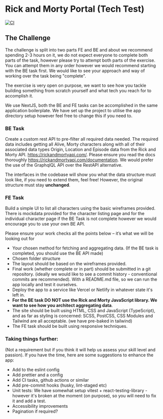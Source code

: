 # Rick and Morty Portal (Tech Test)

[![CI](https://github.com/ruiined/rick-and-morty-portal/actions/workflows/ci.yml/badge.svg)](https://github.com/ruiined/rick-and-morty-portal/actions/workflows/ci.yml)

## The Challenge

The challenge is split into two parts FE and BE and about we recommend spending 2-3 hours on it, we do not expect everyone to complete both parts of the task, however please try to attempt both parts of the exercise. You can attempt them in any order however we would recommend starting with the BE task first. We would like to see your approach and way of working over the task being "complete".

The exercise is very open on purpose, we want to see how you tackle building something from scratch yourself and what tech you reach for to accomplish it.

We use NextJS, both the BE and FE tasks can be accomplished in the same application boilerplate. We have set up the project to utilise the app directory setup however feel free to change this if you need to.

### BE Task

Create a custom rest API to pre-filter all required data needed. The required data includes getting all Alive, Morty characters along with all of their associated data types Origin, Location and Episode data from the Rick and Morty API. https://rickandmortyapi.com/. Please ensure you read the docs thoroughly https://rickandmortyapi.com/documentation. We would prefer the use of the GraphqlQL API over the RestAPI alternative.

The interfaces in the codebase will show you what the data structure must look like, if you need to extend them, feel free! However, the original structure must stay **unchanged**.

### FE Task

Build a simple UI to list all characters using the basic wireframes provided. There is mockdata provided for the character listing page and for the individual character page if the BE Task is not complete however we would encourage you to use your own BE API.

Please ensure your work checks all the points below – it’s what we will be looking out for

- Your chosen method for fetching and aggregating data. (If the BE task is completed, you should use the BE API made)
- Chosen folder structure
- The layout should be based on the wireframes provided.
- Final work (whether complete or in part) should be submitted in a git repository. (ideally we would like to see a commit history - conventional commits are recommended). With a README.md file, so we can run the app locally and test it ourselves.
- Deploy the app to a service like Vercel or Netlify in whatever state it's left in.
- **For the BE task DO NOT use the Rick and Morty JavaScript library. We want to see how you architect aggregating data**.
- The site should be built using HTML, CSS and JavaScript (TypeScript), and as far as styling is concerned: SCSS, PostCSS, CSS Modules and Tailwind are all acceptable. (we have pre-baked in tailwind)
- The FE task should be built using responsive techniques.

### Taking things further:

(Not a requirement but if you think it will help us assess your skill level and passion). If you have the time, here are some suggestions to enhance the app:

- Add to the eslint config
- Add prettier and a config
- Add CI tasks, github actions or similar
- Add pre-commit hooks (husky, lint-staged etc)
- Unit tests: We have somewhat setup vitest + react-testing-library - however it's broken at the moment (on purpose), so you will need to fix it and add a test.
- Accessibility improvements
- Pagination if required?
